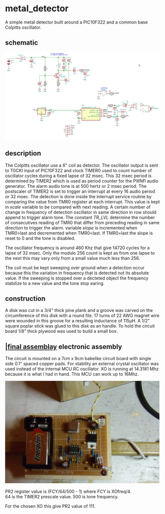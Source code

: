 metal_detector
==============

A simple metal detector built around a PIC10F322 and a common base Colpitts oscillator.

schematic
---------
![schematic](schematic.png)

description
-----------
  The Colpitts oscillator use a 6" coil as detector. The oscillator output is sent to T0CKI input of PIC10F322 and clock TIMER0 used to count number of oscillator
cycles during a fixed lapse of 32 msec. This 32 msec period is determined by TIMER2 which is used as period counter for the PWM1 audio generator. The alarm audio tone
is at 500 hertz or 2 msec period. The postscaler of TIMER2 is set to trigger an interrupt at every 16 audio period or 32 msec. The detection is done inside the interrupt
service routine by comparing the value from TMR0 register at each interrupt. This value is kept in *scale* variable to be compared with next reading. A certain number of
change in frequency of detection oscillator in same direction in row should append to trigger alarm tone. The constant *TR_LVL* determine the number of consecutives
reading of TMR0 that differ from preceding reading in same direction to trigger the alarm. variable *slope* is incremented when TMR0>last and decremented when TMR0<last.
If TMR0=last the slope is reset to 0 and the tone is disabled.

  The oscillator frequency is around 460 Khz that give 14720 cycles for a lapse of 32 msec. Only the modulo 256 count is kept as from one lapse to the next this may vary only from a small value much less than 256. 

  The coil must be kept sweeping over ground when a detection occur because this the variation in frequency that is detected not its absolute value. If the sweeping is stopped over a decteted object the frequency stabilize to a new value and the tone stop earing.


construction
-----------------
  A disk was cut in a 3/4" thick pine plank and a groove was carved on the circumference of this disk with a round file. 17 turns of 22 AWG magnet wire were wounded in this groove for a resulting inductance of 115µH. A 1/2" square poplar stick was glued to this disk as an handle. To hold the circuit board 1/8" thick plywood was used
to build a small box.

|[final assemblay](finalAssembly.JPG)
electronic assembly
--------------------
 The circuit is mounted on a 7cm x 9cm bakelike circuit board with single side 0.1" spaced copper pads. For stability an external crystal oscillator was used instead
of the internal MCU RC oscillator. XO is running at 14.3181 Mhz because it is what I had in hand. This MCU can work up to 16Mhz. 

![circuit board](circuitBoard.JPG)

PR2 register value is (FCY/64/500 - 1) where 
   FCY is XOfreq/4.  
   64 is the TIMER2 prescale value. 
   500 is tone frequency. 

  For the chosen XO this give PR2 value of 111.

 
